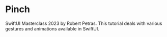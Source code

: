 # Pinch

SwiftUI Masterclass 2023 by Robert Petras. This tutorial deals with various gestures and animations available in SwiftUI.
